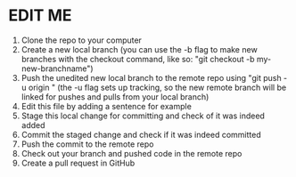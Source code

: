# EDIT ME

1. Clone the repo to your computer
2. Create a new local branch (you can use the -b flag to make new branches with the checkout command, like so: "git checkout -b my-new-branchname")
3. Push the unedited new local branch to the remote repo using "git push -u origin <insert-branch-name-here>" (the -u flag sets up tracking, so the new remote branch will be linked for pushes and pulls from your local branch)
4. Edit this file by adding a sentence for example
5. Stage this local change for committing and check of it was indeed added
6. Commit the staged change and check if it was indeed committed
7. Push the commit to the remote repo
8. Check out your branch and pushed code in the remote repo
9. Create a pull request in GitHub
